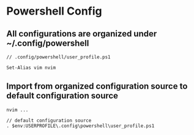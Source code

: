 # Powershell Config
## All configurations are organized under ~/.config/powershell
```
// .config/powershell/user_profile.ps1

Set-Alias vim nvim
```

## Import from organized configuration source to default configuration source
```
nvim ...

// default configuration source
. $env:USERPROFILE\.config\powershell\user_profile.ps1
```
